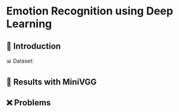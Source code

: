 # Emotion Recognition using Deep Learning
## 📖 Introduction

📊 Dataset:

## 🧠 Results with MiniVGG

## ❌ Problems
